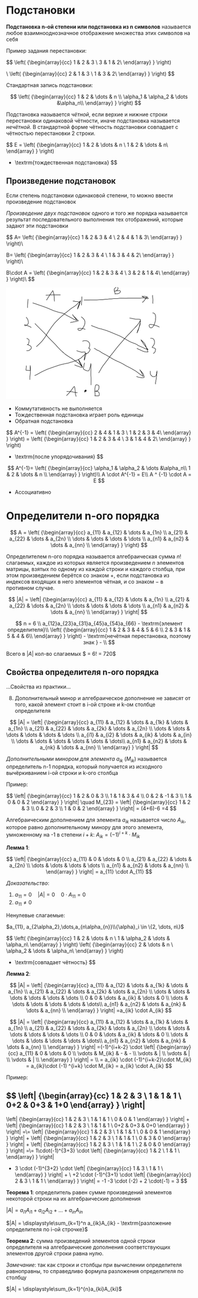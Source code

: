 # Подстановки

**Подстановка n-ой степени или подстановка из n символов** называется любое взаимнооднозначное отображение множества этих символов на себя

Пример задания перестановки:

$$
\left( {\begin{array}{cc}
    1 & 2 & 3 \\
    3 & 1 & 2\\
  \end{array} } \right)

\\
\left( {\begin{array}{cc}
    2 & 1 & 3 \\
    1 & 3 & 2\\
  \end{array} } \right)
$$

Стандартная запись подстановки:

$$
\left( {\begin{array}{cc}
    1 & 2 & \dots & n \\
    \alpha_1 & \alpha_2 & \dots &\alpha_n\\
  \end{array} } \right)
$$

Подстановка называется *чётной*, если верхие и нижние строки перестановки одинаковой чётности, иначе подстановка называется *нечётной*. В стандартной форме чётность подстановки совпадает с чётностью перестановки 2 строки.

$$
E =
\left( {\begin{array}{cc}
    1 & 2 & \dots & n \\
    1 & 2 & \dots & n\\
  \end{array} } \right)
- \textrm{тождественная подстановка}
$$

## Произведение подстановок

Если степень подстановки одинаковой степени, то можно ввести произведение подстановок

*Произведение двух подстановок* одного и того же порядка называется результат последовательного выполнения тех отображений, которые задают эти подстановки

$$
A=
\left( {\begin{array}{cc}
    1 & 2 & 3 & 4 \\
    2 & 4 & 1 & 3\\
  \end{array} } \right)\\

B=
\left( {\begin{array}{cc}
    1 & 2 & 3 & 4 \\
    1 & 3 & 4 & 2\\
  \end{array} } \right)\\

B\cdot A = 
\left( {\begin{array}{cc}
    1 & 2 & 3 & 4 \\
    3 & 2 & 1 & 4\\
  \end{array} } \right)\\
$$

![Image](09_27_01.png)

- Коммутативность не выполняется
- Тождественная подстановка играет роль единицы
- Обратная подстановка

$$
A^{-1} =
\left( {\begin{array}{cc}
    2 & 4 & 1 & 3 \\
    1 & 2 & 3 & 4\\
  \end{array} } \right) =
\left( {\begin{array}{cc}
    1 & 2 & 3 & 4 \\
    3 & 1 & 4 & 2\\
  \end{array} } \right)
- \textrm{после упорядочивания}
$$

$$
A^{-1}=
\left( {\begin{array}{cc}
    \alpha_1 & \alpha_2 & \dots &\alpha_n\\
    1 & 2 & \dots & n \\
  \end{array} } \right)\\
A \cdot A^{-1} = E\\
A ^ {-1} \cdot A = E
$$
- Ассоциативно

# Определители n-ого порядка

$$
A =
\left( {\begin{array}{cc}
    a_{11} & a_{12} & \dots & a_{1n} \\
    a_{21} & a_{22} & \dots & a_{2n} \\
    \dots & \dots & \dots & \dots \\
    a_{n1} & a_{n2} & \dots & a_{nn} \\
  \end{array} } \right)
$$

Определителем n-ого порядка называется алгебраическая сумма $n!$ слагаемых, каждое из которых является произведением $n$ элементов матрицы, взятых по одному из каждой строки и каждого столбца, при этом произведением берётся со знаком $+$, если подстановка из индексов входящих в него элементов чётная, и со знаком $-$ в противном случае.

$$
|A| =
\left| {\begin{array}{cc}
    a_{11} & a_{12} & \dots & a_{1n} \\
    a_{21} & a_{22} & \dots & a_{2n} \\
    \dots & \dots & \dots & \dots \\
    a_{n1} & a_{n2} & \dots & a_{nn} \\
  \end{array} } \right|
$$

$$
n = 6 \\
a_{12}a_{23}a_{31}a_{45}a_{54}a_{66} - \textrm{элемент определителя}\\
\left( {\begin{array}{cc}
    1 & 2 & 3 & 4 & 5 & 6 \\
    2 & 3 & 1 & 5 & 4 & 6\\
  \end{array} } \right) - \textrm{нечётная перестановка, поэтому знак } - \\
$$

Всего в $|A|$ кол-во слагаемых $ = 6! = 720$

## Свойства определителя n-ого порядка

...Свойства из практики...

8. Дополнительный минор и алгебраическое дополнение не зависят от того, какой элемент стоит в i-ой строке и k-ом столбце определителя

$$
|A| =
\left| {\begin{array}{cc}
    a_{11} & a_{12} & \dots & a_{1k} & \dots & a_{1n} \\
    a_{21} & a_{22} & \dots & a_{2k} & \dots & a_{2n} \\
    \dots & \dots & \dots & \dots & \dots & \dots \\
    a_{i1} & a_{i2} & \dots & a_{ik} & \dots & a_{in} \\
    \dots & \dots & \dots & \dots & \dots & \dots\\
    a_{n1} & a_{n2} & \dots & a_{nk} & \dots & a_{nn} \\
  \end{array} } \right|
$$

*Дополнительными минором для элемента* $a_{ik}$ ($M_{ik}$) называется определитель n-1 порядка, который получается из исходного вычёркиванием i-ой строки и k-ого столбца

Пример:

$$
\left| {\begin{array}{cc}
    1 & 2 & 0 & 3 \\
    1 & 1 & 3 & 4 \\
    0 & 2 & -1 & 3 \\
    1 & 0 & 0 & 2
  \end{array} } \right|
\quad
  М_{23} = \left| {\begin{array}{cc}
    1 & 2 & 3 \\
    0 & 2 & 3 \\
    1 & 0 & 2
  \end{array} } \right|
=  (4+6)-6 =4
$$


Алгебраическим дополнением для элемента $a_{ik}$ называется число $A_{ik}$, которое равно дополнительному минору для этого элемента, умноженному на -1 в степени $i + k$: $A_{ik} = (-1)^{i+k}\cdot M_{ik}$

**Лемма 1**:

$$
\left| {\begin{array}{cc}
    a_{11} & 0 & \dots & 0 \\
    a_{21} & a_{22} & \dots & a_{2n} \\
    \dots & \dots & \dots & \dots \\
    a_{n1} & a_{n2} & \dots & a_{nn} \\
  \end{array} } \right|
= a_{11} \cdot A_{11}
$$

*Доказательство*:
1. $a_{11} = 0 \quad |A| = 0 \quad 0 \cdot A_{11} = 0$
2. $a_{11} \ne 0$

Ненулевые слагаемые:

$a_{11}, a_{2\alpha_2},\dots,a_{n\alpha_{n}}\\{\alpha}_i \in \{2, \dots, n\}$

$$
\left( {\begin{array}{cc}
    1 & 2 & \dots & n \\
    1 & \alpha_2 & \dots & \alpha_n\\
  \end{array} } \right)
\left( {\begin{array}{cc}
    2 & \dots & n \\
    \alpha_2 & \dots & \alpha_n\\
  \end{array} } \right)
- \textrm{совпадает чётность}
$$

**Лемма 2**:

$$
|A| =
\left| {\begin{array}{cc}
    a_{11} & a_{12} & \dots & a_{1k} & \dots & a_{1n} \\
    a_{21} & a_{22} & \dots & a_{2k} & \dots & a_{2n} \\
    \dots & \dots & \dots & \dots & \dots & \dots \\
    0 & 0 & \dots & a_{ik} & \dots & 0 \\
    \dots & \dots & \dots & \dots & \dots & \dots\\
    a_{n1} & a_{n2} & \dots & a_{nk} & \dots & a_{nn} \\
  \end{array} } \right|
=a_{ik} \cdot A_{ik}
$$

$$
|A| =
\left| {\begin{array}{cc}
    a_{11} & a_{12} & \dots & a_{1k} & \dots & a_{1n} \\
    a_{21} & a_{22} & \dots & a_{2k} & \dots & a_{2n} \\
    \dots & \dots & \dots & \dots & \dots & \dots \\
    0 & 0 & \dots & a_{ik} & \dots & 0 \\
    \dots & \dots & \dots & \dots & \dots & \dots\\
    a_{n1} & a_{n2} & \dots & a_{nk} & \dots & a_{nn} \\
  \end{array} } \right|
=(-1)^{i+k-2} \cdot \left| {\begin{array}{cc}
    a_{11} & 0 & \dots & 0 \\
    \vdots & M_{ik} & - & - \\
    \vdots & | \\
    \vdots & | \\
    \vdots & | \\
  \end{array} } \right|
=  \\
= a_{ik} \cdot (-1)^{i+k-2}\cdot M_{ik} = a_{ik}\cdot (-1) ^{i+k} \cdot M_{ik} = a_{ik} \cdot A_{ik}
$$

Пример:

$$
\left| {\begin{array}{cc}
    1 & 2 & 3 \\
    1 & 1 & 1 \\
    0+2 & 0+3 & 1+0
  \end{array} } \right|
-
\left| {\begin{array}{cc}
    1 & 2 & 3 \\
    1 & 1 & 1 \\
    0 & 0 & 1
  \end{array} } \right|
+
\left| {\begin{array}{cc}
    1 & 2 & 3 \\
    1 & 1 & 1 \\
    0+2 & 0+3 & 0+0
  \end{array} } \right|
=\\= \left| {\begin{array}{cc}
    1 & 2 & 3 \\
    1 & 1 & 1 \\
    0 & 0 & 1
  \end{array} } \right|
+
\left| {\begin{array}{cc}
    1 & 2 & 3 \\
    1 & 1 & 1 \\
    0 & 3 & 0
  \end{array} } \right|
+
\left| {\begin{array}{cc}
    1 & 2 & 3 \\
    1 & 1 & 1 \\
    2 & 0 & 0
  \end{array} } \right|
=\\=
1\cdot(-1)^{3+3} \cdot
\left| {\begin{array}{cc}
    1 & 2 \\
    1 & 1 \\
  \end{array} } \right|
+ 3 \cdot (-1)^{3+2} \cdot \left| {\begin{array}{cc}
    1 & 3 \\
    1 & 1 \\
  \end{array} } \right| + \\
+2 \cdot (-1)^{3+1} \cdot \left| {\begin{array}{cc}
    2 & 3 \\
    1 & 1 \\
  \end{array} } \right|
= -1 -3 \cdot (-2) + 2 \cdot(-1) = 3
$$

**Теорема 1**: определитель равен сумме произведений элементов некоторой строки на их алгебраические дополнения

$|A| = a_{i1}A_{i1}+a_{i2}A_{i2} + \dots + a_{in}A_{in}$

$|A| = \displaystyle\sum_{k=1}^n a_{ik}A_{ik} - \textrm{разложение определителя по i-ой строчке}$

**Теорема 2**: сумма произведений элементов одной строки определителя на алгебраические дополнения соответствующих элементов другой строки равна нулю.

*Замечание*: так как строки и столбцы при вычислении определителя равноправны, то справедливо формула разложения определителя по столбцу

$|A| = \displaystyle\sum_{k=1}^{n}a_{ki}A_{ki}$